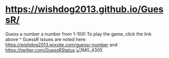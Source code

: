 # https://wishdog2013.github.io/GuessR/
Guess a number a number from 1-100!
To play the game, click the link above   ^
GuessR issues are noted here: https://wishdog2013.wixsite.com/guessr-number and https://twitter.com/GuessRStatus
![IMG_4305](https://github.com/Wishdog2013/GuessR/assets/100239673/20dcd79f-cf7d-4a6d-b7c3-6e1f54f41e5e)
